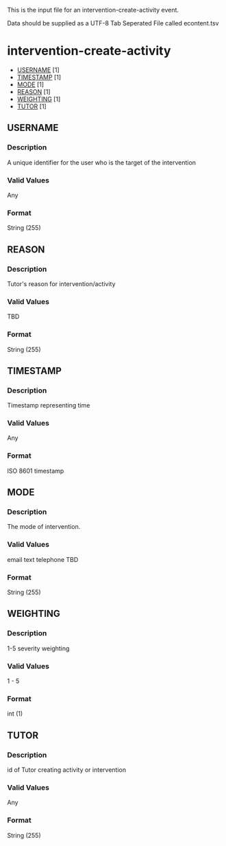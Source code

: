 This is the input file for an intervention-create-activity event.

Data should be supplied as a UTF-8 Tab Seperated File called econtent.tsv

# intervention-create-activity

* [USERNAME](#username) [1]
* [TIMESTAMP](#timestamp) [1]
* [MODE](#mode) [1]
* [REASON](#reason) [1]
* [WEIGHTING](#weighting) [1]
* [TUTOR](#tutor) [1]


## USERNAME 
### Description

A unique identifier for the user who is the target of the intervention


### Valid Values
Any

### Format
String (255)

## REASON 
### Description

Tutor's reason for intervention/activity

### Valid Values

TBD

### Format
String (255)

## TIMESTAMP
### Description

Timestamp representing time


### Valid Values
Any

### Format
ISO 8601 timestamp


## MODE 
### Description

The mode of intervention.

### Valid Values

email
text
telephone
TBD

### Format
String (255)


## WEIGHTING
### Description

1-5 severity weighting

### Valid Values

1 - 5

### Format
int (1)


## TUTOR
### Description

id of Tutor creating activity or intervention


### Valid Values
Any

### Format
String (255)